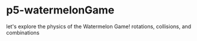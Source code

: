 # p5-watermelonGame
let's explore the physics of the Watermelon Game! rotations, collisions, and combinations
